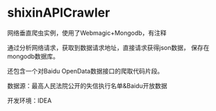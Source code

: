 # shixinAPICrawler
网络垂直爬虫实例，使用了Webmagic+Mongodb，有注释

通过分析网络请求，获取到数据请求地址，直接请求获得json数据，
保存在mongodb数据库。

还包含一个对Baidu OpenData数据接口的爬取代码片段。

数据源：最高人民法院公开的失信执行名单&Baidu开放数据

开发环境：IDEA